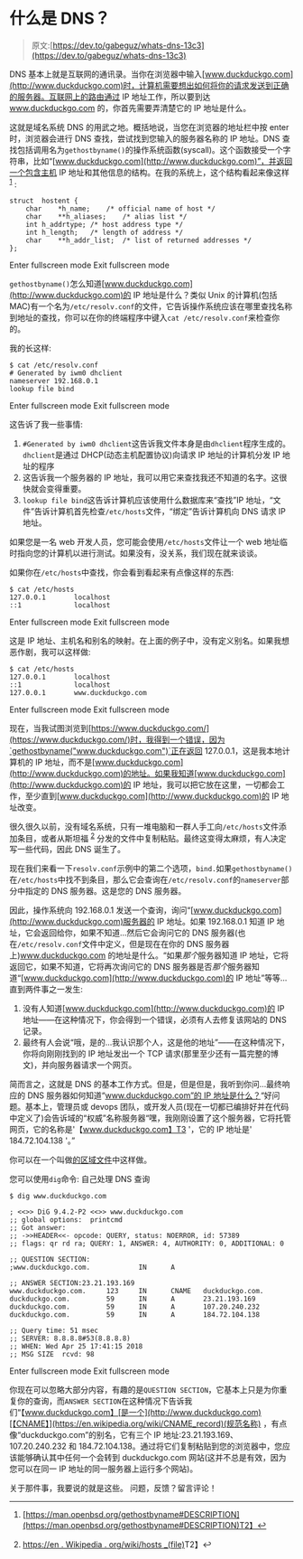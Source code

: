 # 什么是 DNS？

> 原文:[https://dev.to/gabeguz/whats-dns-13c3](https://dev.to/gabeguz/whats-dns-13c3)

DNS 基本上就是互联网的通讯录。当你在浏览器中输入[www.duckduckgo.com](http://www.duckduckgo.com)时，计算机需要想出如何将你的请求发送到正确的服务器。互联网上的路由通过 IP 地址工作，所以要到达 www.duckduckgo.com 的，你首先需要弄清楚它的 IP 地址是什么。

这就是域名系统 DNS 的用武之地。概括地说，当您在浏览器的地址栏中按 enter 时，浏览器会进行 DNS 查找，尝试找到您输入的服务器名称的 IP 地址。DNS 查找包括调用名为`gethostbyname()`的操作系统函数(syscall)。这个函数接受一个字符串，比如“[www.duckduckgo.com](http://www.duckduckgo.com)”，并返回一个包含主机 IP 地址和其他信息的结构。在我的系统上，这个结构看起来像这样 <sup id="fnref1">[1](#fn1)</sup> :

```
struct  hostent { 
    char    *h_name;    /* official name of host */ 
    char    **h_aliases;    /* alias list */ 
    int h_addrtype; /* host address type */ 
    int h_length;   /* length of address */ 
    char    **h_addr_list;  /* list of returned addresses */ 
}; 
```

Enter fullscreen mode Exit fullscreen mode

`gethostbyname()`怎么知道[www.duckduckgo.com](http://www.duckduckgo.com)的 IP 地址是什么？类似 Unix 的计算机(包括 MAC)有一个名为`/etc/resolv.conf`的文件，它告诉操作系统应该在哪里查找名称到地址的查找，你可以在你的终端程序中键入`cat /etc/resolv.conf`来检查你的。

我的长这样:

```
$ cat /etc/resolv.conf
# Generated by iwm0 dhclient
nameserver 192.168.0.1
lookup file bind 
```

Enter fullscreen mode Exit fullscreen mode

这告诉了我一些事情:

1.  `#Generated by iwm0 dhclient`这告诉我文件本身是由`dhclient`程序生成的。`dhclient`是通过 DHCP(动态主机配置协议)向请求 IP 地址的计算机分发 IP 地址的程序
2.  这告诉我一个服务器的 IP 地址，我可以用它来查找我还不知道的名字。这很快就会变得重要。
3.  `lookup file bind`这告诉计算机应该使用什么数据库来“查找”IP 地址，“文件”告诉计算机首先检查`/etc/hosts`文件，“绑定”告诉计算机向 DNS 请求 IP 地址。

如果您是一名 web 开发人员，您可能会使用`/etc/hosts`文件让一个 web 地址临时指向您的计算机以进行测试。如果没有，没关系，我们现在就来谈谈。

如果你在`/etc/hosts`中查找，你会看到看起来有点像这样的东西:

```
$ cat /etc/hosts
127.0.0.1       localhost
::1             localhost 
```

Enter fullscreen mode Exit fullscreen mode

这是 IP 地址、主机名和别名的映射。在上面的例子中，没有定义别名。如果我想恶作剧，我可以这样做:

```
$ cat /etc/hosts
127.0.0.1       localhost
::1             localhost
127.0.0.1       www.duckduckgo.com 
```

Enter fullscreen mode Exit fullscreen mode

现在，当我试图浏览到[https://www.duckduckgo.com/](https://www.duckduckgo.com/)时，我得到一个错误，因为`gethostbyname("www.duckduckgo.com")`正在返回 127.0.0.1，这是我本地计算机的 IP 地址，而不是[www.duckduckgo.com](http://www.duckduckgo.com)的地址。如果我知道[www.duckduckgo.com](http://www.duckduckgo.com)的 IP 地址，我可以把它放在这里，一切都会工作，至少直到[www.duckduckgo.com](http://www.duckduckgo.com)的 IP 地址改变。

很久很久以前，没有域名系统，只有一堆电脑和一群人手工向`/etc/hosts`文件添加条目，或者从斯坦福 <sup id="fnref2">[2](#fn2)</sup> 分发的文件中复制粘贴。最终这变得太麻烦，有人决定写一些代码，因此 DNS 诞生了。

现在我们来看一下`resolv.conf`示例中的第二个选项，`bind.`如果`gethostbyname()`在`/etc/hosts`中找不到条目，那么它会查询在`/etc/resolv.conf`的`nameserver`部分中指定的 DNS 服务器。这是您的 DNS 服务器。

因此，操作系统向 192.168.0.1 发送一个查询，询问“[www.duckduckgo.com](http://www.duckduckgo.com)服务器的 IP 地址。如果 192.168.0.1 知道 IP 地址，它会返回给你，如果不知道...然后它会询问它的 DNS 服务器(也在`/etc/resolv.conf`文件中定义，但是现在在你的 DNS 服务器上)www.duckduckgo.com 的地址是什么。“如果*那个*服务器知道 IP 地址，它将返回它，如果不知道，它将再次询问它的 DNS 服务器是否*那个*服务器知道“[www.duckduckgo.com](http://www.duckduckgo.com)的 IP 地址”等等...直到两件事之一发生:

1.  没有人知道[www.duckduckgo.com](http://www.duckduckgo.com)的 IP 地址——在这种情况下，你会得到一个错误，必须有人去修复该网站的 DNS 记录。
2.  最终有人会说“哦，是的...我认识那个人，这是他的地址”——在这种情况下，你将向刚刚找到的 IP 地址发出一个 TCP 请求(那里至少还有一篇完整的博文)，并向服务器请求一个网页。

简而言之，这就是 DNS 的基本工作方式。但是，但是但是，我听到你问...最终响应的 DNS 服务器如何知道“[www.duckduckgo.com”的 IP 地址是什么？](http://www.duckduckgo.com?)“好问题。基本上，管理员或 devops 团队，或开发人员(现在一切都已编排好并在代码中定义了)会告诉域的“权威”名称服务器“嘿，我刚刚设置了这个服务器，它将托管网页，它的名称是'【www.duckduckgo.com】T3 '，它的 IP 地址是' 184.72.104.138 '。”

你可以在一个叫做[的区域文件](https://en.wikipedia.org/wiki/Zone_file)中这样做。

您可以使用`dig`命令:
自己处理 DNS 查询

```
$ dig www.duckduckgo.com

; <<>> DiG 9.4.2-P2 <<>> www.duckduckgo.com
;; global options:  printcmd
;; Got answer:
;; ->>HEADER<<- opcode: QUERY, status: NOERROR, id: 57389
;; flags: qr rd ra; QUERY: 1, ANSWER: 4, AUTHORITY: 0, ADDITIONAL: 0

;; QUESTION SECTION:
;www.duckduckgo.com.            IN      A

;; ANSWER SECTION:23.21.193.169
www.duckduckgo.com.     123     IN      CNAME   duckduckgo.com.
duckduckgo.com.         59      IN      A       23.21.193.169
duckduckgo.com.         59      IN      A       107.20.240.232
duckduckgo.com.         59      IN      A       184.72.104.138

;; Query time: 51 msec
;; SERVER: 8.8.8.8#53(8.8.8.8)
;; WHEN: Wed Apr 25 17:41:15 2018
;; MSG SIZE  rcvd: 98 
```

Enter fullscreen mode Exit fullscreen mode

你现在可以忽略大部分内容，有趣的是`QUESTION SECTION`，它基本上只是为你重复你的查询，而`ANSWER SECTION`在这种情况下告诉我们“【www.duckduckgo.com】[是一个](http://www.duckduckgo.com)[【CNAME】](https://en.wikipedia.org/wiki/CNAME_record)(规范名称)
，有点像“duckduckgo.com”的别名，它有三个 IP 地址:23.21.193.169、107.20.240.232 和 184.72.104.138。通过将它们复制粘贴到您的浏览器中，您应该能够确认其中任何一个会转到 duckduckgo.com 网站(这并不总是有效，因为您可以在同一 IP 地址的同一服务器上运行多个网站)。

关于那件事，我要说的就是这些。
问题，反馈？留言评论！

* * *

1.  [https://man.openbsd.org/gethostbyname#DESCRIPTION](https://man.openbsd.org/gethostbyname#DESCRIPTION)T2】↩

2.  [https://en . Wikipedia . org/wiki/hosts _(file)](https://en.wikipedia.org/wiki/Hosts_(file))T2】↩